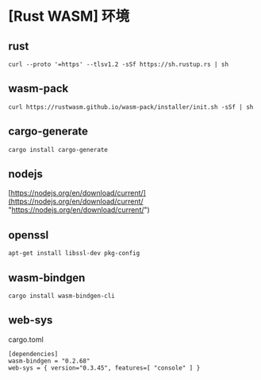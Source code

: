 # [Rust WASM] 环境

## rust

```shell
curl --proto '=https' --tlsv1.2 -sSf https://sh.rustup.rs | sh
```

## wasm-pack

```shell
curl https://rustwasm.github.io/wasm-pack/installer/init.sh -sSf | sh
```

## cargo-generate

```shell
cargo install cargo-generate
```

## nodejs

[https://nodejs.org/en/download/current/](https://nodejs.org/en/download/current/ "https://nodejs.org/en/download/current/")

## openssl

```shell
apt-get install libssl-dev pkg-config
```

## wasm-bindgen

```shell
cargo install wasm-bindgen-cli
```

## web-sys

cargo.toml

```shell
[dependencies]
wasm-bindgen = "0.2.68"
web-sys = { version="0.3.45", features=[ "console" ] }
```

##
